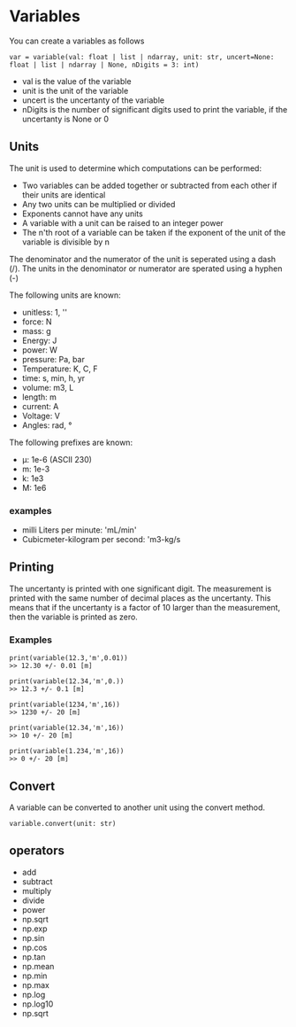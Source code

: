 
# Variables

You can create a variables as follows

```
var = variable(val: float | list | ndarray, unit: str, uncert=None: float | list | ndarray | None, nDigits = 3: int)
```

 - val is the value of the variable
 - unit is the unit of the variable
 - uncert is the uncertanty of the variable
 - nDigits is the number of significant digits used to print the variable, if the uncertanty is None or 0

## Units
The unit is used to determine which computations can be performed:
 - Two variables can be added together or subtracted from each other if their units are identical
 - Any two units can be multiplied or divided
 - Exponents cannot have any units
 - A variable with a unit can be raised to an integer power
 - The n'th root of a variable can be taken if the exponent of the unit of the variable is divisible by n

The denominator and the numerator of the unit is seperated using a dash (/).
The units in the denominator or numerator are sperated using a hyphen (-)


The following units are known:
 - unitless: 1, ''
 - force: N
 - mass: g
 - Energy: J
 - power: W
 - pressure: Pa, bar
 - Temperature: K, C, F
 - time: s, min, h, yr
 - volume: m3, L
 - length: m
 - current: A
 - Voltage: V
 - Angles: rad, °


The following prefixes are known:
 - µ: 1e-6 (ASCII 230)
 - m: 1e-3
 - k: 1e3
 - M: 1e6

### examples
 - milli Liters per minute:               'mL/min'
 - Cubicmeter-kilogram per second:  'm3-kg/s


## Printing
The uncertanty is printed with one significant digit. The measurement is printed with the same number of decimal places as the uncertanty. This means that if the uncertanty is a factor of 10 larger than the measurement, then the variable is printed as zero.

### Examples
```
print(variable(12.3,'m',0.01))
>> 12.30 +/- 0.01 [m]

print(variable(12.34,'m',0.))
>> 12.3 +/- 0.1 [m]

print(variable(1234,'m',16))
>> 1230 +/- 20 [m]

print(variable(12.34,'m',16))
>> 10 +/- 20 [m]

print(variable(1.234,'m',16))
>> 0 +/- 20 [m]
```


## Convert
A variable can be converted to another unit using the convert method.

```
variable.convert(unit: str)
```



## operators
 - add
 - subtract
 - multiply
 - divide
 - power
 - np.sqrt
 - np.exp
 - np.sin
 - np.cos
 - np.tan
 - np.mean
 - np.min
 - np.max
 - np.log
 - np.log10
 - np.sqrt


